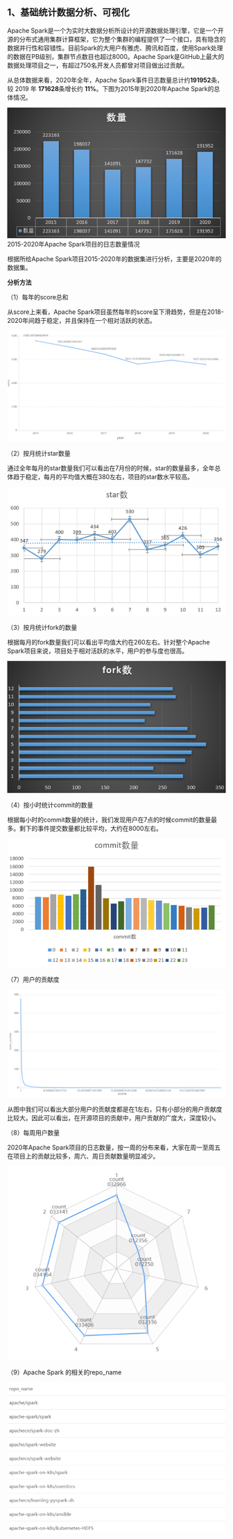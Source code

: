 ## **1、基础统计数据分析、可视化**

Apache Spark是一个为实时大数据分析所设计的开源数据处理引擎，它是一个开源的分布式通用集群计算框架，它为整个集群的编程提供了一个接口，具有隐含的数据并行性和容错性。目前Spark的大用户有雅虎、腾讯和百度，使用Spark处理的数据在PB级别，集群节点数目也超过8000。Apache Spark是GitHub上最大的数据处理项目之一，有超过750名开发人员都曾对项目做出过贡献。

从总体数据来看，2020年全年，Apache Spark事件日志数量总计约**191952**条，较 2019 年 **171628**条增长约 **11%**。下图为2015年到2020年Apache Spark的总体情况。

![](img/总体.png)																2015-2020年Apache Spark项目的日志数量情况

根据所给Apache Spark项目2015-2020年的数据集进行分析，主要是2020年的数据集。

**分析方法**

（1）每年的score总和

从score上来看，Apache Spark项目虽然每年的score呈下滑趋势，但是在2018-2020年间趋于稳定，并且保持在一个相对活跃的状态。

![](img/2015-2020.png)

（2）按月统计star数量

通过全年每月的star数量我们可以看出在7月份的时候，star的数量最多，全年总体趋于稳定，每月的平均值大概在380左右，项目的star数水平较高。

![](img/star.png)

（3）按月统计fork的数量

根据每月的fork数量我们可以看出平均值大约在260左右。针对整个Apache Spark项目来说，项目处于相对活跃的水平，用户的参与度也很高。

![](img/fork.png)

（4）按小时统计commit的数量

根据每小时的commit数量的统计，我们发现用户在7点的时候commit的数量最多。剩下的事件提交数量都比较平均，大约在8000左右。

![](img/commit.png)

（7）用户的贡献度

![](img/contribute.png)

从图中我们可以看出大部分用户的贡献度都是在1左右，只有小部分的用户贡献度比较大。因此可以看出，在开源项目的贡献中，用户贡献的广度大，深度较小。

（8）每周用户数量	

2020年Apache Spark项目的日志数量，按一周的分布来看，大家在周一至周五在项目上的贡献比较多，周六、周日贡献数量明显减少。

![](img/weekly.png)

（9）Apache Spark 的相关的repo_name

![](img/name.png)


